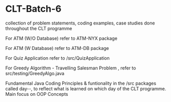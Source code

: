 # CLT-Batch-6

collection of problem statements, coding examples, case studies done throughout the CLT programme


For ATM (W/O Database) refer to ATM-NYX package

For ATM (W Database) refer to ATM-DB package

For Quiz Application refer to /src/QuizApplication

For Greedy Algorithm - Travelling Salesman Problem , refer to src/testing/GreedyAlgo.java

Fundamental Java Coding Principles & funtionality in the /src packages called day--, to reflect what is learned on which day of the CLT programme. Main focus on OOP Concepts
